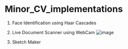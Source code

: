 # Minor_CV_implementations

1. Face Identification using Haar Cascades 
2. Live Document Scanner using WebCam 
![image](https://user-images.githubusercontent.com/75054074/229263491-a03a6072-addf-40b5-bb9b-12021b9f5b71.png)

3. Sketch Maker
